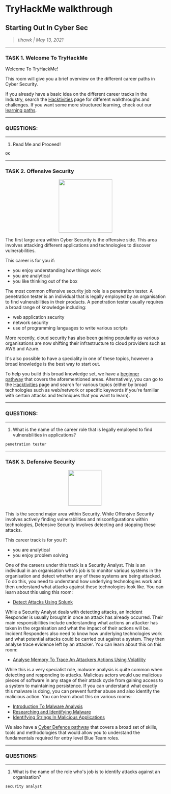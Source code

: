 # TryHackMe walkthrough

## Starting Out In Cyber Sec

> _tihawk | May 13, 2021_

----------------------------------------

### TASK 1. Welcome To TryHackMe

<p>Welcome To TryHackMe! </p><p>This room will give you a brief overview on the different career paths in Cyber Security. </p><p>If you already have a basic idea on the different career tracks in the Industry, search the <a href="https://tryhackme.com/hacktivities" target="_blank">Hacktivities</a> page for different walkthroughs and challenges. If you want some more structured learning, check out our <a href="https://tryhackme.com/paths" target="_blank">learning paths</a>.</p>

----------------------------------------

### QUESTIONS:

----------------------------------------

1. Read Me and Proceed!

```
OK
```

----------------------------------------

### TASK 2. Offensive Security

<p style="text-align:center"><img src="https://assets.tryhackme.com/img/ninja.png" style="width:167.5px;height:167.5px" /><br /></p><p>The first large area within Cyber Security is the offensive side. This area involves attacking different applications and technologies to discover vulnerabilities.</p><p>This career is for you if:</p><ul><li>you enjoy understanding how things work</li><li>you are analytical</li><li>you like thinking out of the box</li></ul><p>The most common offensive security job role is a penetration tester. A penetration tester is an individual that is legally employed by an organisation to find vulnerabilities in their products. A penetration tester usually requires a broad range of knowledge including:</p><ul><li>web application security</li><li>network security</li><li>use of programming languages to write various scripts</li></ul><p>More recently, cloud security has also been gaining popularity as various organisations are now shifting their infrastructure to cloud providers such as AWS and Azure.</p><p>It's also possible to have a speciality in one of these topics, however a broad knowledge is the best way to start out.</p><p>To help you build this broad knowledge set, we have a <a href="https://tryhackme.com/path/outline/beginner" target="_blank">beginner pathway</a> that covers the aforementioned areas. Alternatively, you can go to the <a href="https://tryhackme.com/hacktivities" target="_blank">Hacktivities</a> page and search for various topics (either by broad technologies such as web/network or specific keywords if you're familiar with certain attacks and techniques that you want to learn).</p>

----------------------------------------

### QUESTIONS:

----------------------------------------

1. What is the name of the career role that is legally employed to find vulnerabilities in applications?

```
penetration tester
```

----------------------------------------

### TASK 3. Defensive Security

<p style="text-align:center">  <img src="https://assets.tryhackme.com/img/shield.png" style="width:104.312px;height:111.602px" />   <br /></p><p>This is the second major area within Security. While Offensive Security involves actively finding vulnerabilities and misconfigurations within technologies, Defensive Security involves detecting and stopping these attacks.</p><p>This career track is for you if:</p><ul><li>you are analytical</li><li>you enjoy problem solving</li></ul><p>One of the careers under this track is a Security Analyst. This is an individual in an organisation who's job is to monitor various systems in the organisation and detect whether any of these systems are being attacked. To do this, you need to understand how underlying technologies work and then understand what attacks against these technologies look like. You can learn about this using this room:</p><ul><li><a href="https://tryhackme.com/room/bpsplunk" target="_blank">Detect Attacks Using Splunk</a></li></ul><p>While a Security Analyst deals with detecting attacks, an Incident Responder is usually brought in once an attack has already occurred. Their main responsibilities include understanding what actions an attacker has taken in the organisation and what the impact of their actions will be. Incident Responders also need to know how underlying technologies work and what potential attacks could be carried out against a system. They then analyse trace evidence left by an attacker. You can learn about this on this room:</p><ul><li><a href="https://tryhackme.com/room/bpvolatility" target="_blank">Analyse Memory To Trace An Attackers Actions Using Volatility</a></li></ul><p>While this is a very specialist role, malware analysis is quite common when detecting and responding to attacks. Malicious actors would use malicious pieces of software in any stage of their attack cycle from gaining access to a system to maintaining persistence. If you can understand what exactly this malware is doing, you can prevent further abuse and also identify the malicious action. You can learn about this on various rooms:</p><ul><li><a href="https://tryhackme.com/room/malmalintroductory" target="_blank">Introduction To Malware Analysis</a></li><li><a href="https://tryhackme.com/room/malresearching" target="_blank">Researching and Identifying Malware</a></li><li><a href="https://tryhackme.com/room/malstrings" target="_blank">Identifying Strings In Malicious Applications</a></li></ul><p>We also have a <a href="https://tryhackme.com/path/outline/blueteam" target="_blank">Cyber Defence pathway</a> that covers a broad set of skills, tools and methodologies that would allow you to understand the fundamentals required for entry level Blue Team roles.</p>

----------------------------------------

### QUESTIONS:

----------------------------------------

1. What is the name of the role who's job is to identify attacks against an organisation?

```
security analyst
```

